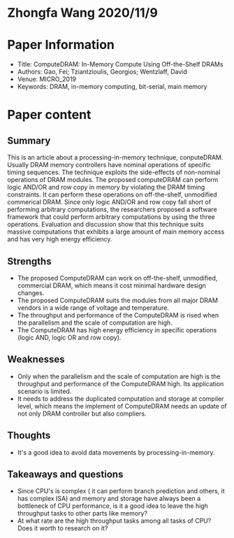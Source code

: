 # Zhongfa Wang 2020/11/9

# Paper Information

* Title: ComputeDRAM: In-Memory Compute Using Off-the-Shelf DRAMs
* Authors: Gao, Fei; Tziantzioulis, Georgios; Wentzlaff, David
* Venue: MICRO_2019
* Keywords: DRAM, in-memory computing, bit-serial, main memory

# Paper content

## Summary

This is an article about a processing-in-memory technique, conputeDRAM. Usually DRAM memory controllers have nominal operations of specific timing sequences. The technique exploits the side-effects of non-nominal operations of DRAM modules. The proposed computeDRAM can perform logic AND/OR and row copy in memory by violating the DRAM timing constraints. It can perform these operations on off-the-shelf, unmodified commerical DRAM. Since only logic AND/OR and row copy fall short of performing arbitrary computations, the researchers proposed a software framework that could perform arbitrary computations by using the three operations. Evaluation and discussion show that this technique suits massive computations that exhibits a large amount of main memory access and has very high energy efficiency.

## Strengths

* The proposed ComputeDRAM can work on off-the-shelf, unmodified, commercial DRAM, which means it cost minimal hardware design changes.
* The proposed ComputeDRAM suits the modules from all major DRAM vendors in a wide range of voltage and temperature.
* The throughput and performance of the ComputeDRAM is rised when the parallelism and the scale of computation are high. 
* The ComputeDRAM has high energy efficiency in specific operations (logic AND, logic OR and row copy).

## Weaknesses

+ Only when the parallelism and the scale of computation are high is the throughput and performance of the ComputeDRAM high.  Its application scenario is limited.
+ It needs to address the duplicated computation and storage at compiler level, which means the implement of ComputeDRAM needs an update of not only DRAM controller but also compliers.

## Thoughts

* It's a good idea to avoid data movements by processing-in-memory.

## Takeaways and questions

* Since CPU's is complex ( it can perform branch prediction and others, it has complex ISA) and memory and storage have always been a bottleneck of CPU performance, is it a good idea to leave the high throughput tasks to other parts like memory?
* At what rate are the high throughput tasks among all tasks of CPU? Does it worth to research on it?
